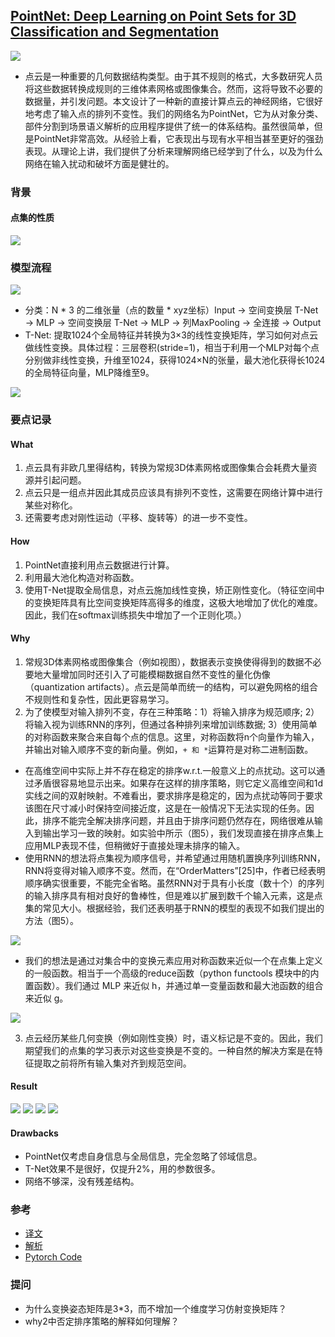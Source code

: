 ## [PointNet: Deep Learning on Point Sets for 3D Classification and Segmentation](https://arxiv.org/pdf/1612.00593v2.pdf)
![](introduction.png)
- 点云是一种重要的几何数据结构类型。由于其不规则的格式，大多数研究人员将这些数据转换成规则的三维体素网格或图像集合。然而，这将导致不必要的数据量，并引发问题。本文设计了一种新的直接计算点云的神经网络，它很好地考虑了输入点的排列不变性。我们的网络名为PointNet，它为从对象分类、部件分割到场景语义解析的应用程序提供了统一的体系结构。虽然很简单，但是PointNet非常高效。从经验上看，它表现出与现有水平相当甚至更好的强劲表现。从理论上讲，我们提供了分析来理解网络已经学到了什么，以及为什么网络在输入扰动和破坏方面是健壮的。
### 背景
#### 点集的性质
![](pointSet.png)
### 模型流程
![](workflow.png)
- 分类：N * 3 的二维张量（点的数量 * xyz坐标）Input → 空间变换层 T-Net → MLP → 空间变换层 T-Net → MLP → 列MaxPooling → 全连接 → Output
- T-Net: 提取1024个全局特征并转换为3×3的线性变换矩阵，学习如何对点云做线性变换。具体过程：三层卷积(stride=1)，相当于利用一个MLP对每个点分别做非线性变换，升维至1024，获得1024×N的张量，最大池化获得长1024的全局特征向量，MLP降维至9。

![](model.png)
### 要点记录
#### What
1. 点云具有非欧几里得结构，转换为常规3D体素网格或图像集合会耗费大量资源并引起问题。
2. 点云只是一组点并因此其成员应该具有排列不变性，这需要在网络计算中进行某些对称化。
3. 还需要考虑对刚性运动（平移、旋转等）的进一步不变性。
#### How
1. PointNet直接利用点云数据进行计算。
2. 利用最大池化构造对称函数。
3. 使用T-Net提取全局信息，对点云施加线性变换，矫正刚性变化。（特征空间中的变换矩阵具有比空间变换矩阵高得多的维度，这极大地增加了优化的难度。因此，我们在softmax训练损失中增加了一个正则化项。）
#### Why
1. 常规3D体素网格或图像集合（例如视图），数据表示变换使得得到的数据不必要地大量增加同时还引入了可能模糊数据自然不变性的量化伪像（quantization artifacts）。点云是简单而统一的结构，可以避免网格的组合不规则性和复杂性，因此更容易学习。
2. 为了使模型对输入排列不变，存在三种策略：1）将输入排序为规范顺序; 2）将输入视为训练RNN的序列，但通过各种排列来增加训练数据; 3）使用简单的对称函数来聚合来自每个点的信息。这里，对称函数将n个向量作为输入，并输出对输入顺序不变的新向量。例如，`+ 和 *`运算符是对称二进制函数。
  - 在高维空间中实际上并不存在稳定的排序w.r.t.一般意义上的点扰动。这可以通过矛盾很容易地显示出来。如果存在这样的排序策略，则它定义高维空间和1d实线之间的双射映射。不难看出，要求排序是稳定的，因为点扰动等同于要求该图在尺寸减小时保持空间接近度，这是在一般情况下无法实现的任务。因此，排序不能完全解决排序问题，并且由于排序问题仍然存在，网络很难从输入到输出学习一致的映射。如实验中所示（图5），我们发现直接在排序点集上应用MLP表现不佳，但稍微好于直接处理未排序的输入。
 - 使用RNN的想法将点集视为顺序信号，并希望通过用随机置换序列训练RNN，RNN将变得对输入顺序不变。然而，在“OrderMatters”[25]中，作者已经表明顺序确实很重要，不能完全省略。虽然RNN对于具有小长度（数十个）的序列的输入排序具有相对良好的鲁棒性，但是难以扩展到数千个输入元素，这是点集的常见大小。根据经验，我们还表明基于RNN的模型的表现不如我们提出的方法（图5）。

![](5.png)
  - 我们的想法是通过对集合中的变换元素应用对称函数来近似一个在点集上定义的一般函数。相当于一个高级的reduce函数（python functools 模块中的内置函数）。我们通过 MLP 来近似 h，并通过单一变量函数和最大池函数的组合来近似 g。
  
![](f1.png)

3. 点云经历某些几何变换（例如刚性变换）时，语义标记是不变的。因此，我们期望我们的点集的学习表示对这些变换是不变的。一种自然的解决方案是在特征提取之前将所有输入集对齐到规范空间。
#### Result
![](result1.png)
![](robustness.png)
![](e1.png)
![](e2.png)
#### Drawbacks
- PointNet仅考虑自身信息与全局信息，完全忽略了邻域信息。
- T-Net效果不是很好，仅提升2%，用的参数很多。
- 网络不够深，没有残差结构。
### 参考
- [译文](https://www.jianshu.com/p/2307cebbb017)
- [解析](https://blog.csdn.net/hit1524468/article/details/80023779)
- [Pytorch Code](https://github.com/halimacc/pointnet3)
### 提问
- 为什么变换姿态矩阵是3*3，而不增加一个维度学习仿射变换矩阵？
- why2中否定排序策略的解释如何理解？

